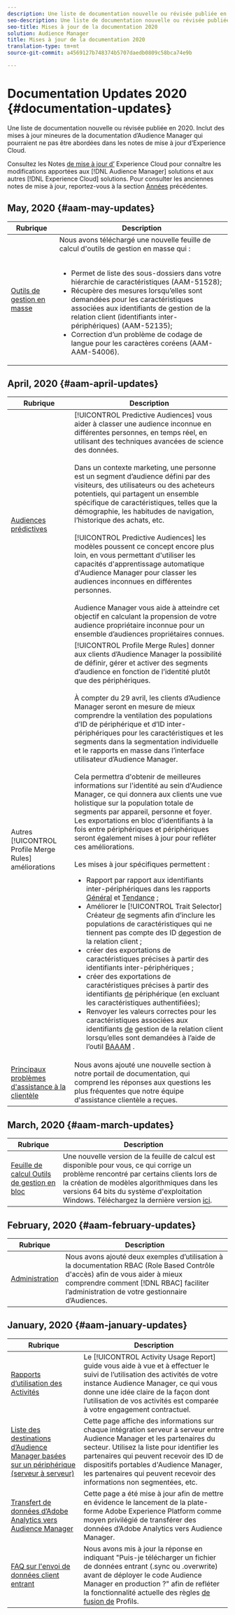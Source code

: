 ```yaml
---
description: Une liste de documentation nouvelle ou révisée publiée en 2020. Inclut des mises à jour mineures de la documentation d’Audience Manager qui pourraient ne pas être abordées dans les notes de mise à jour d’Experience Cloud.
seo-description: Une liste de documentation nouvelle ou révisée publiée en 2020. Inclut des mises à jour mineures de la documentation d’Audience Manager qui pourraient ne pas être abordées dans les notes de mise à jour d’Experience Cloud.
seo-title: Mises à jour de la documentation 2020
solution: Audience Manager
title: Mises à jour de la documentation 2020
translation-type: tm+mt
source-git-commit: a4569127b748374b5707daedb0809c58bca74e9b

---
```



# Documentation Updates 2020 {#documentation-updates}

Une liste de documentation nouvelle ou révisée publiée en 2020. Inclut des mises à jour mineures de la documentation d’Audience Manager qui pourraient ne pas être abordées dans les notes de mise à jour d’Experience Cloud.

Consultez les Notes [de mise à jour d’](https://docs.adobe.com/content/help/en/release-notes/experience-cloud/current.html) Experience Cloud pour connaître les modifications apportées aux [!DNL Audience Manager] solutions et aux autres [!DNL Experience Cloud] solutions. Pour consulter les anciennes notes de mise à jour, reportez-vous à la section [Années](../docs-updates/docs-2019.md) précédentes.

## May, 2020 {#aam-may-updates}

| Rubrique | Description |
|---- |----|
| [Outils de gestion en masse](/help/using/reference/bulk-management-tools/bulk-management-intro.md) | Nous avons téléchargé une nouvelle feuille de calcul d&#39;outils de gestion en masse qui : <br><br><ul><li>Permet de liste des sous-dossiers dans votre hiérarchie de caractéristiques (AAM-51528);</li><li>Récupère des mesures lorsqu’elles sont demandées pour les caractéristiques associées aux identifiants de gestion de la relation client (identifiants inter-périphériques) (AAM-52135);</li><li>Correction d’un problème de codage de langue pour les caractères coréens (AAM-AAM-54006).</li></ul> |

## April, 2020 {#aam-april-updates}

| Rubrique | Description |
|---- |----|
| [Audiences prédictives](../features/algorithmic-models/predictive-audiences.md) | [!UICONTROL Predictive Audiences] vous aider à classer une audience inconnue en différentes personnes, en temps réel, en utilisant des techniques avancées de science des données. <br><br> Dans un contexte marketing, une personne est un segment d’audience défini par des visiteurs, des utilisateurs ou des acheteurs potentiels, qui partagent un ensemble spécifique de caractéristiques, telles que la démographie, les habitudes de navigation, l’historique des achats, etc.<br><br>[!UICONTROL Predictive Audiences] les modèles poussent ce concept encore plus loin, en vous permettant d&#39;utiliser les capacités d&#39;apprentissage automatique d&#39;Audience Manager pour classer les audiences inconnues en différentes personnes. <br><br>Audience Manager vous aide à atteindre cet objectif en calculant la propension de votre audience propriétaire inconnue pour un ensemble d’audiences propriétaires connues. |
| Autres [!UICONTROL Profile Merge Rules] améliorations | [!UICONTROL Profile Merge Rules] donner aux clients d’Audience Manager la possibilité de définir, gérer et activer des segments d’audience en fonction de l’identité plutôt que des périphériques. <br><br> À compter du 29 avril, les clients d’Audience Manager seront en mesure de mieux comprendre la ventilation des populations d’ID de périphérique et d’ID inter-périphériques pour les caractéristiques et les segments dans la segmentation individuelle et le rapports en masse dans l’interface utilisateur d’Audience Manager. <br><br> Cela permettra d&#39;obtenir de meilleures informations sur l&#39;identité au sein d&#39;Audience Manager, ce qui donnera aux clients une vue holistique sur la population totale de segments par appareil, personne et foyer. Les exportations en bloc d’identifiants à la fois entre périphériques et périphériques seront également mises à jour pour refléter ces améliorations.<br><br>  Les mises à jour spécifiques permettent : <ul><li>Rapport par rapport aux identifiants [](../reference/ids-in-aam.md) inter-périphériques dans les rapports [Général](../reporting/general-reports.md) et [Tendance](../reporting/trend-reports.md) ;</li><li>Améliorer le [!UICONTROL Trait Selector] Créateur [de](../features/segments/segment-builder.md) segments afin d’inclure les populations de caractéristiques qui ne tiennent pas compte des ID [de](../reference/ids-in-aam.md)gestion de la relation client ;</li><li>créer des exportations de caractéristiques précises à partir des identifiants [](../reference/ids-in-aam.md)inter-périphériques ;</li><li>créer des exportations de caractéristiques précises à partir des identifiants [de](../reference/ids-in-aam.md) périphérique (en excluant les caractéristiques authentifiées);</li><li>Renvoyer les valeurs correctes pour les caractéristiques associées aux identifiants [de](../reference/ids-in-aam.md) gestion de la relation client lorsqu’elles sont demandées à l’aide de l’outil [BAAAM](../reference/bulk-management-tools/bulk-management-intro.md) .</li></ul> |
| [Principaux problèmes d&#39;assistance à la clientèle](../support-issues/support-issues-overview.md) | Nous avons ajouté une nouvelle section à notre portail de documentation, qui comprend les réponses aux questions les plus fréquentes que notre équipe d&#39;assistance clientèle a reçues. |

## March, 2020 {#aam-march-updates}

| Rubrique | Description |
|---- |----|
| [Feuille de calcul Outils de gestion en bloc](../reference/bulk-management-tools/bulk-management-intro.md) | Une nouvelle version de la feuille de calcul est disponible pour vous, ce qui corrige un problème rencontré par certains clients lors de la création de modèles algorithmiques dans les versions 64 bits du système d&#39;exploitation Windows. Téléchargez la dernière version [ici](../reference/bulk-management-tools/assets/BAAAM_V2_20200311.xlsm). |

## February, 2020 {#aam-february-updates}

| Rubrique | Description |
|---- |----|
| [Administration](../features/administration/administration-overview.md#use-cases) | Nous avons ajouté deux exemples d’utilisation à la documentation RBAC (Role Based Contrôle d&#39;accès) afin de vous aider à mieux comprendre comment [!DNL RBAC] faciliter l’administration de votre gestionnaire d’Audiences. |

## January, 2020 {#aam-january-updates}

| Rubrique | Description |
|--- |----|
| [Rapports d’utilisation des Activités](../features/administration/activity-usage-reporting.md) | Le [!UICONTROL Activity Usage Report] guide vous aide à vue et à effectuer le suivi de l’utilisation des activités de votre instance Audience Manager, ce qui vous donne une idée claire de la façon dont l’utilisation de vos activités est comparée à votre engagement contractuel. |
| [Liste des destinations d’Audience Manager basées sur un périphérique (serveur à serveur)](/help/using/features/destinations/device-based-destinations-list.md) | Cette page affiche des informations sur chaque intégration serveur à serveur entre Audience Manager et les partenaires du secteur. Utilisez la liste pour identifier les partenaires qui peuvent recevoir des ID de dispositifs portables d&#39;Audience Manager, les partenaires qui peuvent recevoir des informations non segmentées, etc. |
| [Transfert de données d’Adobe Analytics vers Audience Manager](../integration/integration-other-solutions/audience-management-module.md) | Cette page a été mise à jour afin de mettre en évidence le lancement de la plate-forme Adobe Experience Platform comme moyen privilégié de transférer des données d’Adobe Analytics vers Audience Manager. |
| [FAQ sur l&#39;envoi de données client entrant](/help/using/faq/faq-inbound-data-ingestion.md) | Nous avons mis à jour la réponse en indiquant &quot;Puis-je télécharger un fichier de données entrant (.sync ou .overwrite) avant de déployer le code Audience Manager en production ?&quot; afin de refléter la fonctionnalité actuelle des règles [de fusion de](/help/using/features/profile-merge-rules/merge-rule-targeting-options.md) Profils. |
